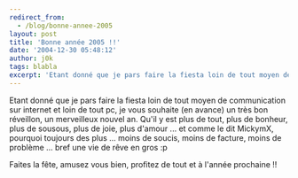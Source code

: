 ```yaml
---
redirect_from:
  - /blog/bonne-annee-2005
layout: post
title: 'Bonne année 2005 !!'
date: '2004-12-30 05:48:12'
author: j0k
tags: blabla
excerpt: 'Etant donné que je pars faire la fiesta loin de tout moyen de communication sur internet et loin de tout pc, je vous souhaite (en avance) un très bon réveillon, un merveilleux nouvel an. Qu''il y est plus de tout, plus de bonheur, plus de sousous, plus de joie, plus d''amour ... et comme le dit MickymX, pourquoi toujours des plus ... moins de soucis, moins de facture, moins de      ...'
---
```


Etant donné que je pars faire la fiesta loin de tout moyen de communication sur internet et loin de tout pc, je vous souhaite (en avance) un très bon réveillon, un merveilleux nouvel an. Qu'il y est plus de tout, plus de bonheur, plus de sousous, plus de joie, plus d'amour ... et comme le dit MickymX, pourquoi toujours des plus ... moins de soucis, moins de facture, moins de problème ... bref une vie de rêve en gros :p

Faites la fête, amusez vous bien, profitez de tout et à l'année prochaine !!
